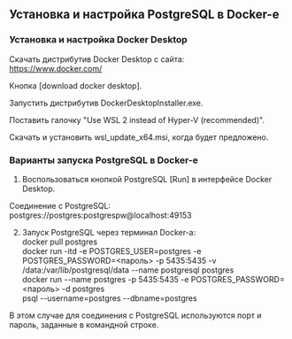 ## Установка и настройка PostgreSQL в Docker-е ##

### Установка и настройка Docker Desktop ###

Скачать дистрибутив Docker Desktop с сайта:  
https://www.docker.com/  

Кнопка [download docker desktop].  

Запустить дистрибутив DockerDesktopInstaller.exe.  

Поставить галочку "Use WSL 2 instead of Hyper-V (recommended)".  

Скачать и установить wsl_update_x64.msi, когда будет предложено.  


### Варианты запуска PostgreSQL в Docker-е ###

1. Воспользоваться кнопкой PostgreSQL [Run] в интерфейсе Docker Desktop.  

Соединение с PostgreSQL:  
postgres://postgres:postgrespw@localhost:49153  

2. Запуск PostgreSQL через терминал Docker-а:  
docker pull postgres  
docker run -itd -e POSTGRES_USER=postgres -e POSTGRES_PASSWORD=<пароль> -p 5435:5435 -v /data:/var/lib/postgresql/data --name postgresql postgres  
docker run --name postgres -p 5435:5435 -e POSTGRES_PASSWORD=<пароль> -d postgres  
psql --username=postgres --dbname=postgres  

В этом случае для соединения с PostgreSQL используются порт и пароль, заданные в командной строке.  
